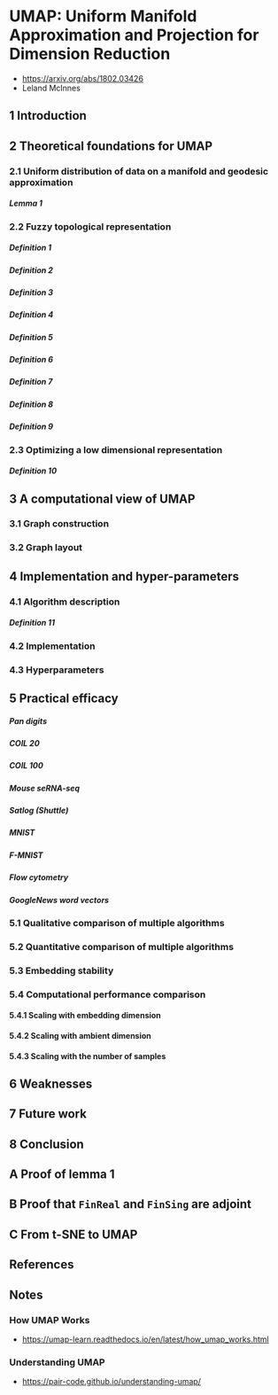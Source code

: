 # UMAP: Uniform Manifold Approximation and Projection for Dimension Reduction

- https://arxiv.org/abs/1802.03426
- Leland McInnes

## 1 Introduction

## 2 Theoretical foundations for UMAP

### 2.1 Uniform distribution of data on a manifold and geodesic approximation

##### Lemma 1

### 2.2 Fuzzy topological representation

##### Definition 1

##### Definition 2

##### Definition 3

##### Definition 4

##### Definition 5

##### Definition 6

##### Definition 7

##### Definition 8

##### Definition 9

### 2.3 Optimizing a low dimensional representation

##### Definition 10

## 3 A computational view of UMAP

### 3.1 Graph construction

### 3.2 Graph layout

## 4 Implementation and hyper-parameters

### 4.1 Algorithm description

##### Definition 11

### 4.2 Implementation

### 4.3 Hyperparameters

## 5 Practical efficacy

##### Pan digits

##### COIL 20

##### COIL 100

##### Mouse seRNA-seq

##### Satlog (Shuttle)

##### MNIST

##### F-MNIST

##### Flow cytometry

##### GoogleNews word vectors

### 5.1 Qualitative comparison of multiple algorithms

### 5.2 Quantitative comparison of multiple algorithms

### 5.3 Embedding stability

### 5.4 Computational performance comparison

#### 5.4.1 Scaling with embedding dimension

#### 5.4.2 Scaling with ambient dimension

#### 5.4.3 Scaling with the number of samples

## 6 Weaknesses

## 7 Future work

## 8 Conclusion

## A Proof of lemma 1

## B Proof that `FinReal` and `FinSing` are adjoint

## C From t-SNE to UMAP

## References

## Notes

### How UMAP Works

- https://umap-learn.readthedocs.io/en/latest/how_umap_works.html

### Understanding UMAP

- https://pair-code.github.io/understanding-umap/
